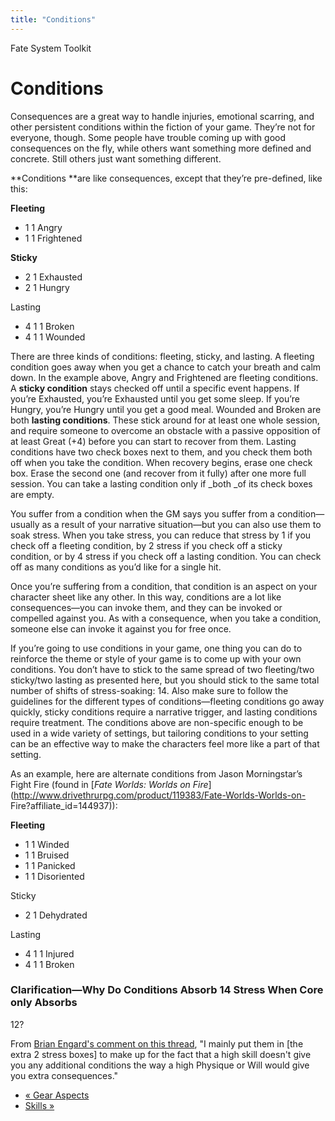 ```yaml
---
title: "Conditions"
---
```

    
Fate System Toolkit

#  Conditions

Consequences are a great way to handle injuries, emotional scarring, and other
persistent conditions within the fiction of your game. They’re not for
everyone, though. Some people have trouble coming up with good consequences on
the fly, while others want something more defined and concrete. Still others
just want something different.

**Conditions **are like consequences, except that they’re pre-defined, like this:

**Fleeting**

  * 1 <span class="fate_font">1</span> Angry
  * 1 <span class="fate_font">1</span> Frightened

**Sticky**

  * 2 <span class="fate_font">1</span> Exhausted
  * 2 <span class="fate_font">1</span> Hungry

Lasting

  * 4 <span class="fate_font">1</span> <span class="fate_font">1</span> Broken
  * 4 <span class="fate_font">1</span> <span class="fate_font">1</span> Wounded

There are three kinds of conditions: fleeting, sticky, and lasting. A fleeting
condition goes away when you get a chance to catch your breath and calm down.
In the example above, Angry and Frightened are fleeting conditions. A **sticky
condition** stays checked off until a specific event happens. If you’re
Exhausted, you’re Exhausted until you get some sleep. If you’re Hungry, you’re
Hungry until you get a good meal. Wounded and Broken are both **lasting
conditions**. These stick around for at least one whole session, and require
someone to overcome an obstacle with a passive opposition of at least Great
(+4) before you can start to recover from them. Lasting conditions have two
check boxes next to them, and you check them both off when you take the
condition. When recovery begins, erase one check box. Erase the second one
(and recover from it fully) after one more full session. You can take a
lasting condition only if _both _of its check boxes are empty.

You suffer from a condition when the GM says you suffer from a
condition—usually as a result of your narrative situation—but you can also use
them to soak stress. When you take stress, you can reduce that stress by 1 if
you check off a fleeting condition, by 2 stress if you check off a sticky
condition, or by 4 stress if you check off a lasting condition. You can check
off as many conditions as you’d like for a single hit.

Once you’re suffering from a condition, that condition is an aspect on your
character sheet like any other. In this way, conditions are a lot like
consequences—you can invoke them, and they can be invoked or compelled against
you. As with a consequence, when you take a condition, someone else can invoke
it against you for free once.

If you’re going to use conditions in your game, one thing you can do to
reinforce the theme or style of your game is to come up with your own
conditions. You don’t have to stick to the same spread of two fleeting/two
sticky/two lasting as presented here, but you should stick to the same total
number of shifts of stress-soaking: 14. Also make sure to follow the
guidelines for the different types of conditions—fleeting conditions go away
quickly, sticky conditions require a narrative trigger, and lasting conditions
require treatment. The conditions above are non-specific enough to be used in
a wide variety of settings, but tailoring conditions to your setting can be an
effective way to make the characters feel more like a part of that setting.

As an example, here are alternate conditions from Jason Morningstar’s Fight
Fire (found in [_Fate Worlds: Worlds on
Fire_](http://www.drivethrurpg.com/product/119383/Fate-Worlds-Worlds-on-
Fire?affiliate_id=144937)):

**Fleeting**

  * 1 <span class="fate_font">1</span> Winded
  * 1 <span class="fate_font">1</span> Bruised
  * 1 <span class="fate_font">1</span> Panicked
  * 1 <span class="fate_font">1</span> Disoriented

Sticky

  * 2 <span class="fate_font">1</span> Dehydrated

Lasting

  * 4 <span class="fate_font">1</span> <span class="fate_font">1</span> Injured
  * 4 <span class="fate_font">1</span> <span class="fate_font">1</span> Broken

### Clarification—Why Do Conditions Absorb 14 Stress When Core only Absorbs
12?

From [Brian Engard's comment on this
thread](https://plus.google.com/+RichardBellinghamSkimble/posts/e3BrVDrytuw),
"I mainly put them in [the extra 2 stress boxes] to make up for the fact that
a high skill doesn't give you any additional conditions the way a high
Physique or Will would give you extra consequences.﻿"

  * [« Gear Aspects](/fate-system-toolkit/gear-aspects)
  * [Skills »](/fate-system-toolkit/skills)

